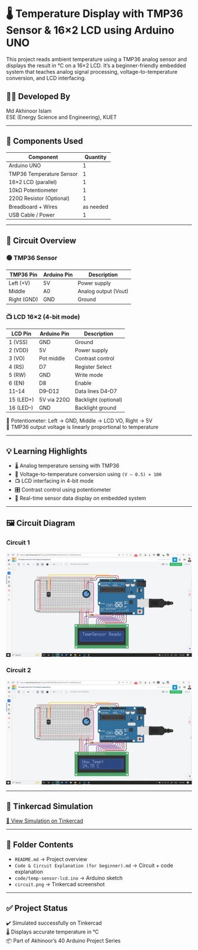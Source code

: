 
# 🌡️ Temperature Display with TMP36 Sensor & 16×2 LCD using Arduino UNO

This project reads ambient temperature using a TMP36 analog sensor and displays the result in °C on a 16×2 LCD. It’s a beginner-friendly embedded system that teaches analog signal processing, voltage-to-temperature conversion, and LCD interfacing.

## 👨‍🎓 Developed By  
Md Akhinoor Islam  
ESE (Energy Science and Engineering), KUET

---

## 🔧 Components Used

| Component             | Quantity |
|------------------------|----------|
| Arduino UNO           | 1        |
| TMP36 Temperature Sensor | 1     |
| 16×2 LCD (parallel)   | 1        |
| 10kΩ Potentiometer     | 1        |
| 220Ω Resistor (Optional) | 1     |
| Breadboard + Wires    | as needed |
| USB Cable / Power     | 1        |

---

## 🔌 Circuit Overview

### 🟢 TMP36 Sensor

| TMP36 Pin | Arduino Pin | Description               |
|-----------|-------------|---------------------------|
| Left (+V) | 5V          | Power supply              |
| Middle    | A0          | Analog output (Vout)      |
| Right (GND)| GND        | Ground                    |

### 📺 LCD 16×2 (4-bit mode)

| LCD Pin | Arduino Pin | Description               |
|---------|-------------|---------------------------|
| 1 (VSS) | GND         | Ground                    |
| 2 (VDD) | 5V          | Power supply              |
| 3 (VO)  | Pot middle  | Contrast control          |
| 4 (RS)  | D7          | Register Select           |
| 5 (RW)  | GND         | Write mode                |
| 6 (EN)  | D8          | Enable                    |
| 11–14   | D9–D12      | Data lines D4–D7          |
| 15 (LED+) | 5V via 220Ω | Backlight (optional)    |
| 16 (LED–)| GND        | Backlight ground          |

📌 Potentiometer: Left → GND, Middle → LCD VO, Right → 5V  
📌 TMP36 output voltage is linearly proportional to temperature

---

## 💡 Learning Highlights

- 🌡️ Analog temperature sensing with TMP36  
- 🔢 Voltage-to-temperature conversion using `(V – 0.5) × 100`  
- 📺 LCD interfacing in 4-bit mode  
- 🎛️ Contrast control using potentiometer  
- 🧠 Real-time sensor data display on embedded system

---

## 🖼️ Circuit Diagram  
### Circuit 1
![circuit](circuit.png)
### Circuit 2
![circuit](circuit(2).png)



---

## 🔗 Tinkercad Simulation  
[🔗 View Simulation on Tinkercad](https://www.tinkercad.com/things/dGNSZIXZWaz-19-tmp36-with-16-2-lcd-display-temperature)

---

## 📂 Folder Contents

- `README.md` → Project overview  
- `Code & Circuit Explanation (for beginner).md` → Circuit + code explanation  
- `code/temp-sensor-lcd.ino` → Arduino sketch  
- `circuit.png` → Tinkercad screenshot

---

## ✅ Project Status

✔️ Simulated successfully on Tinkercad  
🌡️ Displays accurate temperature in °C  
📦 Part of Akhinoor’s 40 Arduino Project Series
